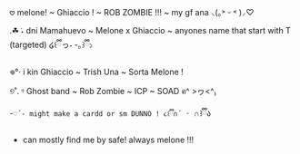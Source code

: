 𖹭 melone! ~ Ghiaccio ! ~ ROB ZOMBIE !!! ~ my gf ana ⸜(｡˃ ᵕ ˂ )⸝♡

.☘︎ ݁˖ dni Mamahuevo ~ Melone x Ghiaccio ~ anyones name that start with T (targeted) ໒꒰ྀིっ˕ -｡꒱ྀི১

𖦹°‧ i kin Ghiaccio ~ Trish Una ~ Sorta Melone !

୭˚. ᵎᵎ Ghost band ~ Rob Zombie ~ ICP ~ SOAD ฅ^ >ヮ<^₎

-`♡´- might make a cardd or sm DUNNO ! ૮꒰ྀི∩´ ᵕ `∩꒱ྀིა

- can mostly find me by safe! always melone !!!
